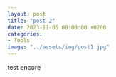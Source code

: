 ```yaml
---
layout: post
title: "post 2"
date: 2023-11-05 00:00:00 +0200
categories: 
- Tools
image: "../assets/img/post1.jpg"
---
```


test encore